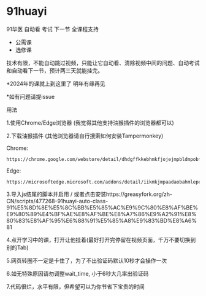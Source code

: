 # 91huayi
91华医 自动看 考试 下一节 全课程支持
 - 公需课 
 - 选修课

技术有限，不能自动跳过视频，只能让它自动看、清除视频中间的问题、自动考试和自动看下一节，预计两三天就能挂完。

*2024年的课就上到这里了 明年有缘再见

*如有问题请提issue

用法

1.使用Chrome/Edge浏览器 (我觉得其他支持油猴插件的浏览器都可以)

2.下载油猴插件 (其他浏览器请自行搜索如何安装Tampermonkey)

  Chrome:
  
    https://chrome.google.com/webstore/detail/dhdgffkkebhmkfjojejmpbldmpobfkfo
    
  Edge:
  
    https://microsoftedge.microsoft.com/addons/detail/iikmkjmpaadaobahmlepeloendndfphd
    
3.导入js结尾的脚本并启用 / 或者点击安装https://greasyfork.org/zh-CN/scripts/477268-91huayi-auto-class-91%E5%8D%8E%E5%8C%BB%E5%85%AC%E9%9C%80%E8%AF%BE%E9%80%89%E4%BF%AE%E8%AF%BE%E8%A7%86%E9%A2%91%E8%80%83%E8%AF%95%E6%88%91%E5%85%A8%E9%83%BD%E8%A6%81

4.点开学习中的课，打开让他挂着(最好打开完停留在视频页面，千万不要切换到别的Tab)

5.网页转圈不一定是卡住了，为了不出验证码默认10秒才会操作一次

6.如无特殊原因请勿调整wait_time, 小于6秒大几率出验证码

7.代码很烂，水平有限，但希望可以为你节省下宝贵的时间
